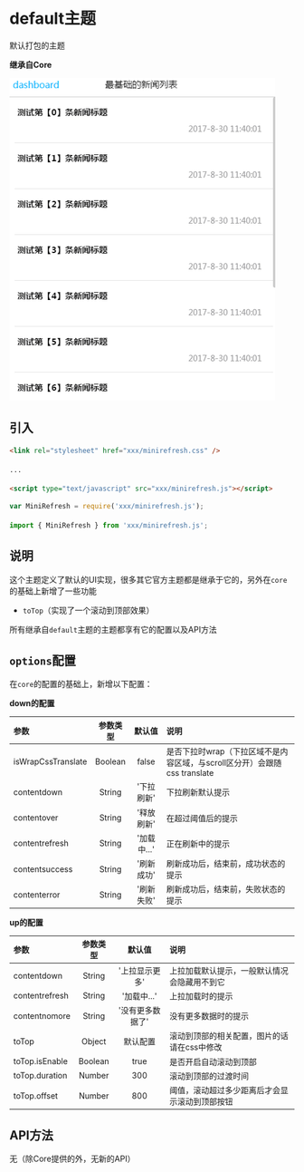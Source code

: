 # default主题

默认打包的主题

__继承自Core__

![](../staticresource/screenshoot/base_default.gif)

## 引入

```html
<link rel="stylesheet" href="xxx/minirefresh.css" />

...

<script type="text/javascript" src="xxx/minirefresh.js"></script>
```

```js
var MiniRefresh = require('xxx/minirefresh.js');

import { MiniRefresh } from 'xxx/minirefresh.js';
```

## 说明

这个主题定义了默认的UI实现，很多其它官方主题都是继承于它的，另外在`core`的基础上新增了一些功能

- `toTop`（实现了一个滚动到顶部效果）

所有继承自`default`主题的主题都享有它的配置以及API方法

## `options`配置

在`core`的配置的基础上，新增以下配置：

__down的配置__

| 参数 | 参数类型 | 默认值 |说明 |
| :------------- |:-------------:|:-------------:|:-------------|
| isWrapCssTranslate | Boolean | false | 是否下拉时wrap（下拉区域不是内容区域，与scroll区分开）会跟随css translate |
| contentdown | String | '下拉刷新' | 下拉刷新默认提示 |
| contentover | String | '释放刷新' | 在超过阈值后的提示 |
| contentrefresh | String | '加载中...' | 正在刷新中的提示 |
| contentsuccess | String | '刷新成功' | 刷新成功后，结束前，成功状态的提示 |
| contenterror | String | '刷新失败' | 刷新成功后，结束前，失败状态的提示 |

__up的配置__

| 参数 | 参数类型 | 默认值 |说明 |
| :------------- |:-------------:|:-------------:|:-------------|
| contentdown | String | '上拉显示更多' | 上拉加载默认提示，一般默认情况会隐藏用不到它 |
| contentrefresh | String | '加载中...' | 上拉加载时的提示 |
| contentnomore | String | '没有更多数据了' | 没有更多数据时的提示 |
| toTop | Object | 默认配置 | 滚动到顶部的相关配置，图片的话请在css中修改 |
| toTop.isEnable | Boolean | true | 是否开启自动滚动到顶部  |
| toTop.duration | Number | 300 | 滚动到顶部的过渡时间  |
| toTop.offset | Number | 800 | 阈值，滚动超过多少距离后才会显示滚动到顶部按钮  |

## API方法

无（除Core提供的外，无新的API）